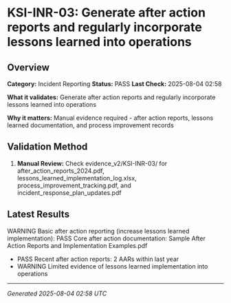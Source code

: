 # KSI-INR-03: Generate after action reports and regularly incorporate lessons learned into operations

## Overview

**Category:** Incident Reporting
**Status:** PASS
**Last Check:** 2025-08-04 02:58

**What it validates:** Generate after action reports and regularly incorporate lessons learned into operations

**Why it matters:** Manual evidence required - after action reports, lessons learned documentation, and process improvement records

## Validation Method

1. **Manual Review:** Check evidence_v2/KSI-INR-03/ for after_action_reports_2024.pdf, lessons_learned_implementation_log.xlsx, process_improvement_tracking.pdf, and incident_response_plan_updates.pdf

## Latest Results

WARNING Basic after action reporting (increase lessons learned implementation): PASS Core after action documentation: Sample After Action Reports and Implementation Examples.pdf
- PASS Recent after action reports: 2 AARs within last year
- WARNING Limited evidence of lessons learned implementation into operations

---
*Generated 2025-08-04 02:58 UTC*